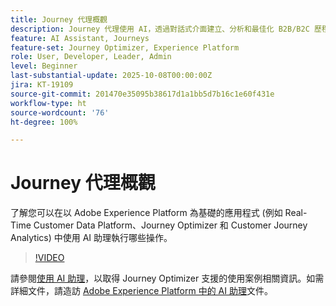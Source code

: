```yaml
---
title: Journey 代理概觀
description: Journey 代理使用 AI，透過對話式介面建立、分析和最佳化 B2B/B2C 歷程。
feature: AI Assistant, Journeys
feature-set: Journey Optimizer, Experience Platform
role: User, Developer, Leader, Admin
level: Beginner
last-substantial-update: 2025-10-08T00:00:00Z
jira: KT-19109
source-git-commit: 201470e35095b38617d1a1bb5d7b16c1e60f431e
workflow-type: ht
source-wordcount: '76'
ht-degree: 100%

---
```


# Journey 代理概觀

了解您可以在以 Adobe Experience Platform 為基礎的應用程式 (例如 Real-Time Customer Data Platform、Journey Optimizer 和 Customer Journey Analytics) 中使用 AI 助理執行哪些操作。

>[!VIDEO](https://video.tv.adobe.com/v/3429845/?learn=on)

請參閱[使用 AI 助理](https://experienceleague.adobe.com/zh-hant/docs/journey-optimizer/using/get-started/ai-assistant)，以取得 Journey Optimizer 支援的使用案例相關資訊。如需詳細文件，請造訪 [Adobe Experience Platform 中的 AI 助理](https://experienceleague.adobe.com/zh-hant/docs/experience-platform/ai-assistant/home)文件。

